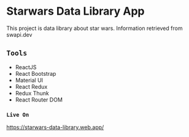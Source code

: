 # Starwars Data Library App

This project is data library about star wars. Information retrieved from swapi.dev

## `Tools`
- ReactJS
- React Bootstrap
- Material UI
- React Redux
- Redux Thunk
- React Router DOM

### `Live On`

https://starwars-data-library.web.app/
